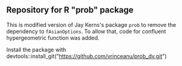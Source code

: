 ## Repository for R "prob" package

This is modified version of Jay Kerns's package `prob` to remove the dependency to `fAsianOptions`. To allow that, code for confluent hypergeometric function was added.

Install the package with  devtools::install_git("https://github.com/vrinceanu/prob_dv.git")

